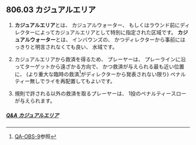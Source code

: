 ## 806.03 カジュアルエリア

1. **カジュアルエリア**とは、
カジュアルウォーター、
もしくはラウンド前にディレクターによってカジュアルエリアとして特別に指定された区域です。
**カジュアルウォーター**とは、
インバウンズの、
かつディレクターから事前にはっきりと明言されなくても良い、
水域です。

1. カジュアルエリアから救済を得るため、
プレーヤーは、
プレーラインに沿ってターゲットから遠ざかる方向で、
かつ救済が与えられる最も近い位置に、
(より重大な臨時の救済[^80603.2]がディレクターから発表されない限り)
ペナルティー無しでライを再配置してもよいです。

1. 規則で許される以外の救済を取るプレーヤーは、
1投のペナルティースローが与えられます。

##### [Q&A カジュアルエリア](qa-cas)


[^80603.2]: [QA-OBS-9](qa-obs)参照

